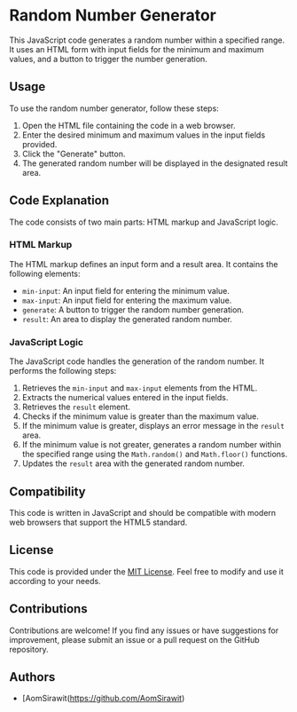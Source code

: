 # Random Number Generator

This JavaScript code generates a random number within a specified range. It uses an HTML form with input fields for the minimum and maximum values, and a button to trigger the number generation.

## Usage

To use the random number generator, follow these steps:

1. Open the HTML file containing the code in a web browser.
2. Enter the desired minimum and maximum values in the input fields provided.
3. Click the "Generate" button.
4. The generated random number will be displayed in the designated result area.

## Code Explanation

The code consists of two main parts: HTML markup and JavaScript logic.

### HTML Markup

The HTML markup defines an input form and a result area. It contains the following elements:

- `min-input`: An input field for entering the minimum value.
- `max-input`: An input field for entering the maximum value.
- `generate`: A button to trigger the random number generation.
- `result`: An area to display the generated random number.

### JavaScript Logic

The JavaScript code handles the generation of the random number. It performs the following steps:

1. Retrieves the `min-input` and `max-input` elements from the HTML.
2. Extracts the numerical values entered in the input fields.
3. Retrieves the `result` element.
4. Checks if the minimum value is greater than the maximum value.
5. If the minimum value is greater, displays an error message in the `result` area.
6. If the minimum value is not greater, generates a random number within the specified range using the `Math.random()` and `Math.floor()` functions.
7. Updates the `result` area with the generated random number.

## Compatibility

This code is written in JavaScript and should be compatible with modern web browsers that support the HTML5 standard.

## License

This code is provided under the [MIT License](https://opensource.org/licenses/MIT). Feel free to modify and use it according to your needs.

## Contributions

Contributions are welcome! If you find any issues or have suggestions for improvement, please submit an issue or a pull request on the GitHub repository.

## Authors

- [AomSirawit(https://github.com/AomSirawit)
